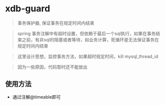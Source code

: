 # xdb-guard

> 事务保护器, 保证事务在规定时间内结束

> spring 事务注解中有超时设置，但依赖于最后一个sql执行，如果在事务结束之前，有非sql的阻塞或者等待，如业务计算，死循环是无法保证事务在规定时间内结束

> 这里设计思想，监控事务方法，如果超时规定时间，kill mysql_thread_id

> 因为一些原因，代码暂时还不能放出

## 使用方法
- 通过注解@timeable即可

